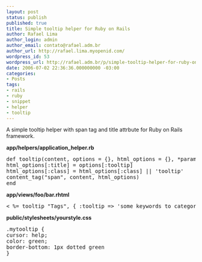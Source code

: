 ```yaml
---
layout: post
status: publish
published: true
title: Simple tooltip helper for Ruby on Rails
author: Rafael Lima
author_login: admin
author_email: contato@rafael.adm.br
author_url: http://rafael.lima.myopenid.com/
wordpress_id: 53
wordpress_url: http://rafael.adm.br/p/simple-tooltip-helper-for-ruby-on-rails/
date: 2006-07-02 22:36:36.000000000 -03:00
categories:
- Posts
tags:
- rails
- ruby
- snippet
- helper
- tooltip
---
```

A simple tooltip helper with span tag and title attrbute for Ruby on Rails framework.

<strong>app/helpers/application_helper.rb</strong>
<pre lang="ruby">def tooltip(content, options = {}, html_options = {}, *parameters_for_method_reference)
html_options[:title] = options[:tooltip]
html_options[:class] = html_options[:class] || 'tooltip'
content_tag("span", content, html_options)
end</pre>
<strong>app/views/foo/bar.rhtml</strong>
<pre lang="ruby">< %= tooltip "Tags", { :tooltip => 'some keywords to categorize your data and help in future searches' }, :class => 'mytooltip' %></pre>
<strong>public/stylesheets/yourstyle.css</strong>
<pre lang="css">.mytooltip {
cursor: help;
color: green;
border-bottom: 1px dotted green
}</pre>
